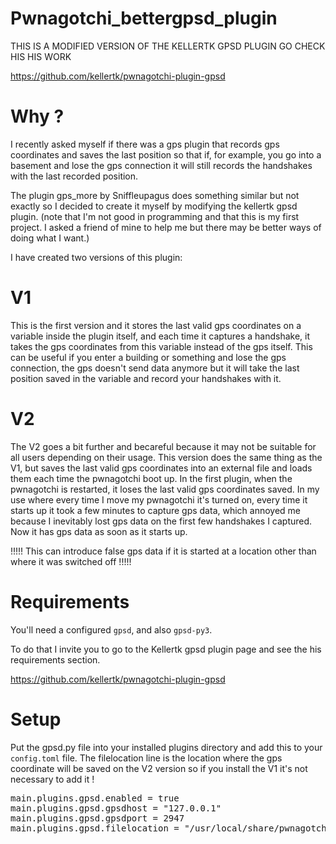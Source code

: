 # Pwnagotchi_bettergpsd_plugin

THIS IS A MODIFIED VERSION OF THE KELLERTK GPSD PLUGIN GO CHECK HIS HIS WORK

https://github.com/kellertk/pwnagotchi-plugin-gpsd

# Why ?
I recently asked myself if there was a gps plugin that records gps coordinates and saves the last position so that if, for example, you go into a basement and lose the gps connection it will still records the handshakes with the last recorded position.

The plugin gps_more by Sniffleupagus does something similar but not exactly so I decided to create it myself by modifying the kellertk gpsd plugin. (note that I'm not good in programming and that this is my first project. I asked a friend of mine to help me but there may be better ways of doing what I want.)

I have created two versions of this plugin:

# V1
This is the first version and it stores the last valid gps coordinates on a variable inside the plugin itself, and each time it captures a handshake, it takes the gps coordinates from this variable instead of the gps itself. This can be useful if you enter a building or something and lose the gps connection, the gps doesn't send data anymore but it will take the last position saved in the variable and record your handshakes with it.

# V2
The V2 goes a bit further and becareful because it may not be suitable for all users depending on their usage. This version does the same thing as the V1, but saves the last valid gps coordinates into an external file and loads them each time the pwnagotchi boot up. In the first plugin, when the pwnagotchi is restarted, it loses the last valid gps coordinates saved. In my use where every time I move my pwnagotchi it's turned on, every time it starts up it took a few minutes to capture gps data, which annoyed me because I inevitably lost gps data on the first few handshakes I captured. Now it has gps data as soon as it starts up.

!!!!! This can introduce false gps data if it is started at a location other than where it was switched off !!!!! 

# Requirements

You'll need a configured <code>gpsd</code>, and also <code>gpsd-py3</code>.

To do that I invite you to go to the Kellertk gpsd plugin page and see the his requirements section.

https://github.com/kellertk/pwnagotchi-plugin-gpsd

# Setup
Put the gpsd.py file into your installed plugins directory and add this to your <code>config.toml</code> file. The filelocation line is the location where the gps coordinate will be saved on the V2 version so if you install the V1 it's not necessary to add it !

<pre>
main.plugins.gpsd.enabled = true
main.plugins.gpsd.gpsdhost = "127.0.0.1"
main.plugins.gpsd.gpsdport = 2947
main.plugins.gpsd.filelocation = "/usr/local/share/pwnagotchi/installed-plugins/lastsessiongps.json" #only useful on the V2
</pre>
